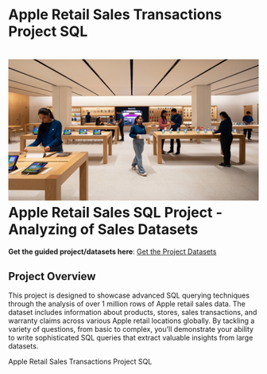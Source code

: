 # Apple Retail Sales Transactions Project SQL



# ![Apple Logo](https://github.com/GreaterHeight/Apple-Retail-Sales-Transactions-Project-SQL/blob/main/Apple-Delhi-India.jpg) Apple Retail Sales SQL Project - Analyzing of Sales Datasets

**Get the guided project/datasets here**: [Get the Project Datasets](https://topmate.io/TheSegunSamuel/1237072)

## Project Overview

This project is designed to showcase advanced SQL querying techniques through the analysis of over 1 million rows of Apple retail sales data. The dataset includes information about products, stores, sales transactions, and warranty claims across various Apple retail locations globally. By tackling a variety of questions, from basic to complex, you'll demonstrate your ability to write sophisticated SQL queries that extract valuable insights from large datasets.

Apple Retail Sales Transactions Project SQL
